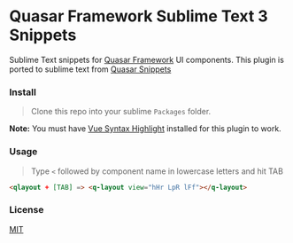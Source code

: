 # Quasar Framework Sublime Text 3 Snippets

Sublime Text snippets for [Quasar Framework](https://quasar-framework.org/) UI components.
This plugin is ported to sublime text from [Quasar Snippets](https://github.com/Abdelaziz18003/vscode-quasar-snippets)

### Install

> Clone this repo into your sublime `Packages` folder.

**Note:** You must have [Vue Syntax Highlight](https://github.com/vuejs/vue-syntax-highlight) installed for this plugin to work.

### Usage

> Type `<` followed by component name in lowercase letters and hit TAB
```html
<qlayout + [TAB] => <q-layout view="hHr LpR lFf"></q-layout>
```

### License

[MIT](http://opensource.org/licenses/MIT)